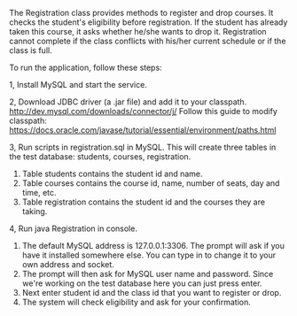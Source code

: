 The Registration class provides methods to register and drop courses. It checks the student's eligibility before registration. If the student has already taken this course, it asks whether he/she wants to drop it. Registration cannot complete if the class conflicts with his/her current schedule or if the class is full.

To run the application, follow these steps:

1, Install MySQL and start the service.

2, Download JDBC driver (a .jar file) and add it to your classpath. 
http://dev.mysql.com/downloads/connector/j/
Follow this guide to modify classpath:
https://docs.oracle.com/javase/tutorial/essential/environment/paths.html

3, Run scripts in registration.sql in MySQL. This will create three tables in the test database: students, courses, registration.
1) Table students contains the student id and name.
2) Table courses contains the course id, name, number of seats, day and time, etc.
3) Table registration contains the student id and the courses they are taking.

4, Run java Registration in console.
1) The default MySQL address is 127.0.0.1:3306. The prompt will ask if you have it installed somewhere else. You can type in to change it to your own address and socket.
2) The prompt will then ask for MySQL user name and password. Since we're working on the test database here you can just press enter.
3) Next enter student id and the class id that you want to register or drop.
4) The system will check eligibility and ask for your confirmation.
